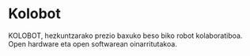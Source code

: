 # Kolobot

KOLOBOT, hezkuntzarako prezio baxuko beso biko robot kolaboratiboa. Open hardware eta open softwarean oinarritutakoa.
